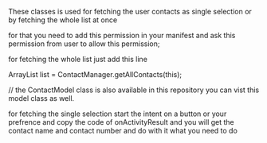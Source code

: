 These classes is used for fetching the user contacts as single selection or by fetching the whole list at once

for that you need to add this permission in your manifest and ask this permission from user to allow this permission;

<uses-permission android:name="android.permission.READ_CONTACTS" />


for fetching the whole list just add this line 

ArrayList<ContactModel> list = ContactManager.getAllContacts(this);

// the ContactModel class is also available in this repository you can vist this model class as well.


for fetching the single selection start the intent on a button or your prefrence and copy the code of onActivityResult and you will get the contact name and contact number
and do with it what you need to do 

